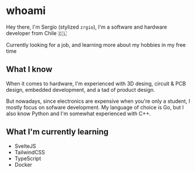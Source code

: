 # whoami

Hey there, I'm Sergio (stylized `zrgio`), I'm a software and hardware developer from Chile :chile:

Currently looking for a job, and learning more about my hobbies in my free time

## What I know

When it comes to hardware, I'm experienced with 3D desing, circuit & PCB design, embedded development, and a tad of product design.

But nowadays, since electronics are expensive when you're only a student, I mostly focus on sofware development. My language of choice is Go, but I also know Python and I'm somewhat experienced with C++.

## What I'm currently learning

- SvelteJS
- TailwindCSS
- TypeScript
- Docker
